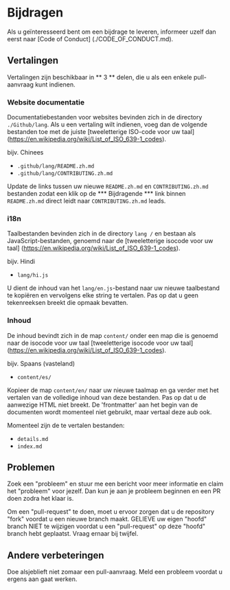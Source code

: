# Bijdragen

Als u geïnteresseerd bent om een ​​bijdrage te leveren, informeer uzelf dan eerst naar [Code of Conduct] (./CODE_OF_CONDUCT.md).

## Vertalingen

Vertalingen zijn beschikbaar in ** 3 ** delen, die u als een enkele pull-aanvraag kunt indienen.

### Website documentatie

Documentatiebestanden voor websites bevinden zich in de directory `./Github/lang`. Als u een vertaling wilt indienen, voeg dan de volgende bestanden toe met de juiste [tweeletterige ISO-code voor uw taal] (https://en.wikipedia.org/wiki/List_of_ISO_639-1_codes).

bijv. Chinees

- `.github/lang/README.zh.md`
- `.github/lang/CONTRIBUTING.zh.md`

Update de links tussen uw nieuwe `README.zh.md` en `CONTRIBUTING.zh.md` bestanden zodat een klik op de *** Bijdragende *** link binnen` README.zh.md` direct leidt naar `CONTRIBUTING.zh.md` leads.

### i18n

Taalbestanden bevinden zich in de directory `lang /` en bestaan ​​als JavaScript-bestanden, genoemd naar de [tweeletterige isocode voor uw taal] (https://en.wikipedia.org/wiki/List_of_ISO_639-1_codes).

bijv. Hindi

- `lang/hi.js`

U dient de inhoud van het `lang/en.js`-bestand naar uw nieuwe taalbestand te kopiëren en vervolgens elke string te vertalen. Pas op dat u geen tekenreeksen breekt die opmaak bevatten.

### Inhoud

De inhoud bevindt zich in de map `content/` onder een map die is genoemd naar de isocode voor uw taal [tweeletterige isocode voor uw taal] (https://en.wikipedia.org/wiki/List_of_ISO_639-1_codes).

bijv. Spaans (vasteland)

- `content/es/`

Kopieer de map `content/en/` naar uw nieuwe taalmap en ga verder met het vertalen van de volledige inhoud van deze bestanden. Pas op dat u de aanwezige HTML niet breekt. De 'frontmatter' aan het begin van de documenten wordt momenteel niet gebruikt, maar vertaal deze aub ook.

Momenteel zijn de te vertalen bestanden:

- `details.md`
- `index.md`

## Problemen

Zoek een "probleem" en stuur me een bericht voor meer informatie en claim het "probleem" voor jezelf. Dan kun je aan je probleem beginnen en een PR doen zodra het klaar is.

Om een ​​"pull-request" te doen, moet u ervoor zorgen dat u de repository "fork" voordat u een nieuwe branch maakt. GELIEVE uw eigen "hoofd" branch NIET te wijzigen voordat u een "pull-request" op deze "hoofd" branch hebt geplaatst. Vraag ernaar bij twijfel.

## Andere verbeteringen

Doe alsjeblieft niet zomaar een pull-aanvraag. Meld een probleem voordat u ergens aan gaat werken.